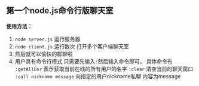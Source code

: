 ## 第一个node.js命令行版聊天室
**使用方法：**
1. `node server.js` 运行服务器
2. `node client.js` 运行数次 打开多个客户端聊天室
3. 然后就可以愉快的群聊啦
4. 用户具有命令行模式 只需要先输入`:`然后输入命令即可。
   具体命令有
   `:getAllUsr` 表示获取当前在线的所有用户的名字
   `:clear` 清空当前的聊天窗口
   `:call nickname message` 向指定的用户nickname私聊 内容为message
  